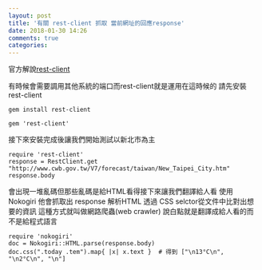 ```yaml
---
layout: post
title: '有關 rest-client 抓取 當前網址的回應response'
date: 2018-01-30 14:26
comments: true
categories: 
---
```

官方解說[rest-client](https://github.com/rest-client/rest-client)

有時候會需要調用其他系統的端口而rest-client就是運用在這時候的
請先安裝rest-client

	gem install rest-client

	gem 'rest-client'

接下來安裝完成後讓我們開始測試以新北市為主

	require 'rest-client'
	response = RestClient.get "http://www.cwb.gov.tw/V7/forecast/taiwan/New_Taipei_City.htm"
	response.body

會出現一堆亂碼但那些亂碼是給HTML看得接下來讓我們翻譯給人看
使用 Nokogiri 他會抓取出 response 解析HTML 透過 CSS selctor從文件中比對出想要的資訊
這種方式就叫做網路爬蟲(web crawler)
說白點就是翻譯成給人看的而不是給程式語言

	require 'nokogiri'
	doc = Nokogiri::HTML.parse(response.body)
	doc.css(".today .tem").map{ |x| x.text }  # 得到 ["\n13°C\n", "\n2°C\n", "\n"]

